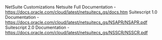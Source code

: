 NetSuite Customizations
Netsuite Full Documentation - https://docs.oracle.com/cloud/latest/netsuitecs_gs/docs.htm
Suitescript 1.0 Documentation - https://docs.oracle.com/cloud/latest/netsuitecs_gs/NSAPR/NSAPR.pdf
Suitescript 2.0 Documentation - https://docs.oracle.com/cloud/latest/netsuitecs_gs/NSSCR/NSSCR.pdf
